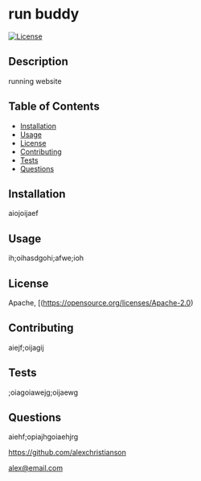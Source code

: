 # run buddy
[![License](https://img.shields.io/badge/License-Apache_2.0-blue.svg)](https://opensource.org/licenses/Apache-2.0)

## Description 
running website

## Table of Contents
* [Installation](#installation)
* [Usage](#usage)
* [License](#license)
* [Contributing](#contributing)
* [Tests](#tests)
* [Questions](#questions)

## Installation
aiojoijaef

## Usage
ih;oihasdgohi;afwe;ioh

## License
Apache, [(https://opensource.org/licenses/Apache-2.0)

## Contributing
aiejf;oijagij

## Tests
;oiagoiawejg;oijaewg

## Questions
aiehf;opiajhgoiaehjrg     

https://github.com/alexchristianson    

alex@email.com  
